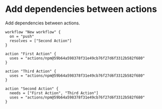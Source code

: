 # Add dependencies between actions

Add dependencies between actions.

```
workflow "New workflow" {
  on = "push"
  resolves = ["Second Action"]
}

action "First Action" {
  uses = "actions/npm@59b64a598378f31e49cb76f27d6f3312b582f680"
}

action "Third Action" {
  uses = "actions/npm@59b64a598378f31e49cb76f27d6f3312b582f680"
}

action "Second Action" {
  needs = ["First Action", "Third Action"]
  uses = "actions/npm@59b64a598378f31e49cb76f27d6f3312b582f680"
}
```
